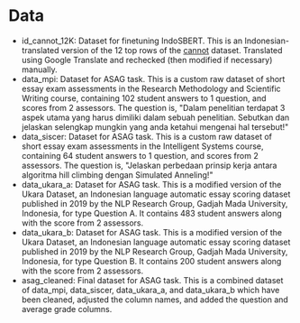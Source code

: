 # Data
- id_cannot_12K: Dataset for finetuning IndoSBERT. This is an Indonesian-translated version of the 12 top rows of the [cannot](https://github.com/dmlls/cannot-dataset) dataset. Translated using Google Translate and rechecked (then modified if necessary) manually.
- data_mpi: Dataset for ASAG task. This is a custom raw dataset of short essay exam assessments in the Research Methodology and Scientific Writing course, containing 102 student answers to 1 question, and scores from 2 assessors. The question is, "Dalam penelitian terdapat 3 aspek utama yang harus dimiliki dalam sebuah penelitian. Sebutkan dan jelaskan selengkap mungkin yang anda ketahui mengenai hal tersebut!"
- data_siscer: Dataset for ASAG task. This is a custom raw dataset of short essay exam assessments in the Intelligent Systems course, containing 64 student answers to 1 question, and scores from 2 assessors. The question is, "Jelaskan perbedaan prinsip kerja antara algoritma hill climbing dengan Simulated Anneling!"
- data_ukara_a: Dataset for ASAG task. This is a modified version of the Ukara Dataset, an Indonesian language automatic essay scoring dataset published in 2019 by the NLP Research Group, Gadjah Mada University, Indonesia, for type Question A. It contains 483 student answers along with the score from 2 assessors.
- data_ukara_b: Dataset for ASAG task. This is a modified version of the Ukara Dataset, an Indonesian language automatic essay scoring dataset published in 2019 by the NLP Research Group, Gadjah Mada University, Indonesia, for type Question B. It contains 200 student answers along with the score from 2 assessors. 
- asag_cleaned: Final dataset for ASAG task. This is a combined dataset of data_mpi, data_siscer, data_ukara_a, and data_ukara_b which have been cleaned, adjusted the column names, and added the question and average grade columns.